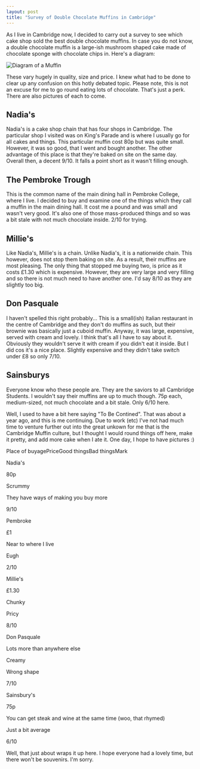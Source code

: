 ```yaml
---
layout: post
title: "Survey of Double Chocolate Muffins in Cambridge"
---
```

As I live in Cambridge now, I decided to carry out a survey to see which cake
shop sold the best double chocolate muffins. In case you do not know, a double
chocolate muffin is a large-ish mushroom shaped cake made of chocolate sponge
with chocolate chips in. Here's a diagram:

![Diagram of a Muffin][1]

These vary hugely in quality, size and price. I knew what had to be done to
clear up any confusion on this hotly debated topic. Please note, this is not
an excuse for me to go round eating lots of chocolate. That's just a perk.
There are also pictures of each to come.

## Nadia's

Nadia's is a cake shop chain that has four shops in Cambridge. The particular
shop I visited was on King's Parade and is where I usually go for all cakes
and things. This particular muffin cost 80p but was quite small. However, it
was so good, that I went and bought another. The other advantage of this place
is that they're baked on site on the same day. Overall then, a decent 9/10. It
falls a point short as it wasn't filling enough.

## The Pembroke Trough

This is the common name of the main dining hall in Pembroke College, where I
live. I decided to buy and examine one of the things which they call a muffin
in the main dining hall. It cost me a pound and was small and wasn't very
good. It's also one of those mass-produced things and so was a bit stale with
not much chocolate inside. 2/10 for trying.

## Millie's

Like Nadia's, Millie's is a chain. Unlike Nadia's, it is a nationwide chain.
This however, does not stop them baking on site. As a result, their muffins
are most pleasing. The only thing that stopped me buying two, is price as it
costs £1.30 which is expensive. However, they are very large and very filling
and so there is not much need to have another one. I'd say 8/10 as they are
slightly too big.

## Don Pasquale

I haven't spelled this right probably... This is a small(ish) Italian
restaurant in the centre of Cambridge and they don't do muffins as such, but
their brownie was basically just a cuboid muffin. Anyway, it was large,
expensive, served with cream and lovely. I think that's all I have to say
about it. Obviously they wouldn't serve it with cream if you didn't eat it
inside. But I did cos it's a nice place. Slightly expensive and they didn't
take switch under £8 so only 7/10.

## Sainsburys

Everyone know who these people are. They are the saviors to all Cambridge
Students. I wouldn't say their muffins are up to much though. 75p each,
medium-sized, not much chocolate and a bit stale. Only 6/10 here.

Well, I used to have a bit here saying "To Be Contined". That was about a year
ago, and this is me continuing. Due to work (etc) I've not had much time to
venture further out into the great unkown for me that is the Cambridge Muffin
culture, but I thought I would round things off here, make it pretty, and add
more cake when I ate it. One day, I hope to have pictures :)

Place of buyagePriceGood thingsBad thingsMark

Nadia's

80p

Scrummy

They have ways of making you buy more

9/10

Pembroke

£1

Near to where I live

Eugh

2/10

Millie's

£1.30

Chunky

Pricy

8/10

Don Pasquale

Lots more than anywhere else

Creamy

Wrong shape

7/10

Sainsbury's

75p

You can get steak and wine at the same time (woo, that rhymed)

Just a bit average

6/10

Well, that just about wraps it up here. I hope everyone had a lovely time, but
there won't be souvenirs. I'm sorry.

   [1]: http://i.imgur.com/BrobPv9.jpg

